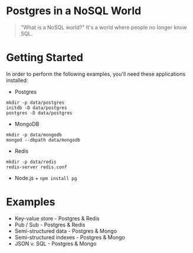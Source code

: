 # Postgres in a NoSQL World

> "What is a NoSQL world?"
> It's a world where people no longer know SQL.

# Getting Started

In order to perform the following examples, you'll need these
applications installed:

* Postgres
```
mkdir -p data/postgres
initdb -D data/postgres
postgres -D data/postgres
```

* MongoDB
```
mkdir -p data/mongodb
mongod --dbpath data/mongodb
```

* Redis
```
mkdir -p data/redis
redis-server redis.conf
```
* Node.js + `npm install pg`

# Examples

* Key-value store - Postgres & Redis
* Pub / Sub - Postgres & Redis
* Semi-structured data - Postgres & Mongo
* Semi-structured indexes - Postgres & Mongo
* JSON v. SQL - Postgres & Mongo
